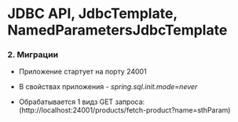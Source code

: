 # JDBC API, JdbcTemplate, NamedParametersJdbcTemplate

### 2. Миграции

- Приложение стартует на порту 24001

- В свойствах приложения - _spring.sql.init.mode=never_

- Обрабатывается 1 видз GET запроса: (http://localhost:24001/products/fetch-product?name=sthParam) 